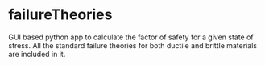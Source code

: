 # failureTheories
GUI based python app to calculate the factor of safety for a given state of stress.
All the standard failure theories for both ductile and brittle materials are included in it.
